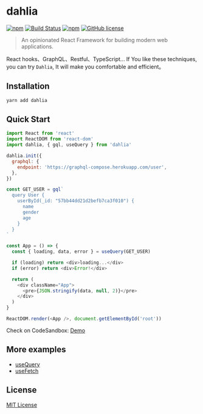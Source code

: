 # dahlia

[![npm](https://img.shields.io/npm/v/dahlia.svg)](https://www.npmjs.com/package/dahlia) [![Build Status](https://travis-ci.org/forsigner/dahlia.svg?branch=master)](https://travis-ci.org/forsigner/dahlia) [](https://coveralls.io/github/forsigner/dahlia?branch=master)
[![npm](https://img.shields.io/badge/TypeScript-%E2%9C%93-007ACC.svg)](https://www.typescriptlang.org/) [![GitHub license](https://img.shields.io/github/license/forsigner/dahlia.svg)](https://github.com/forsigner/dahlia/blob/master/LICENSE)

> An opinionated React Framework for building modern web applications.

React hooks、GraphQL、Restful、TypeScript... If You like these techniques, you can try `Dahlia`, It will make you comfortable and efficient。

## Installation

```sh
yarn add dahlia
```

## Quick Start

```js
import React from 'react'
import ReactDOM from 'react-dom'
import dahlia, { gql, useQuery } from 'dahlia'

dahlia.init({
  graphql: {
    endpoint: 'https://graphql-compose.herokuapp.com/user',
  },
})

const GET_USER = gql`
  query User {
    userById(_id: "57bb44dd21d2befb7ca3f010") {
      name
      gender
      age
    }
  }
`

const App = () => {
  const { loading, data, error } = useQuery(GET_USER)

  if (loading) return <div>loading...</div>
  if (error) return <div>Error!</div>

  return (
    <div className="App">
      <pre>{JSON.stringify(data, null, 2)}</pre>
    </div>
  )
}

ReactDOM.render(<App />, document.getElementById('root'))
```

Check on CodeSandbox: [Demo](https://codesandbox.io/s/p3xx0ymn9x)

## More examples

- [useQuery](https://github.com/forsigner/dahlia/tree/master/examples/use-query)
- [useFetch](https://github.com/forsigner/dahlia/tree/master/examples/use-fetch)

## License

[MIT License](https://github.com/forsigner/dahlia/blob/master/LICENSE)
